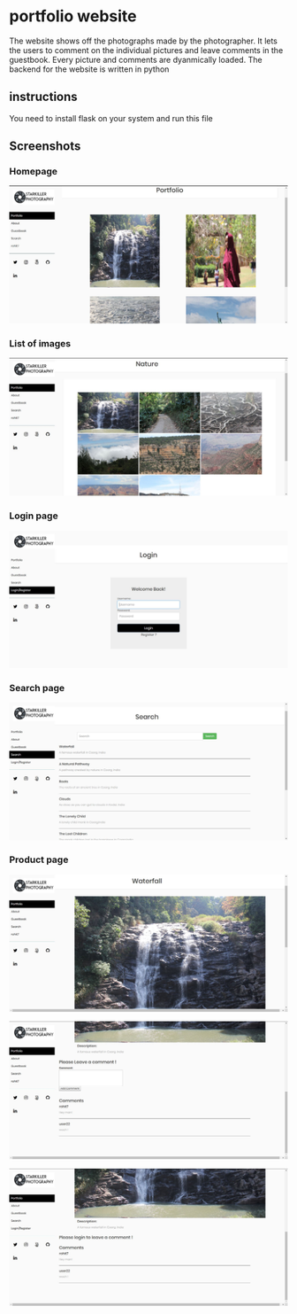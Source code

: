 # portfolio website

The website shows off the photographs made by the photographer. It lets the users to comment on the individual pictures and leave comments in the guestbook. Every picture and comments are dyanmically loaded. The backend for the website is written in python

## instructions

You need to install flask on your system and run this file

## Screenshots

### Homepage
![alt text](https://github.com/thatVaddiguy/portfolio/blob/master/screenshots/Homepage.JPG "Homepage")

### List of images
![alt text](https://github.com/thatVaddiguy/portfolio/blob/master/screenshots/Product%20List.JPG "List of Images")

### Login page
![alt text](https://github.com/thatVaddiguy/portfolio/blob/master/screenshots/login.JPG "Login")

### Search page
![alt text](https://github.com/thatVaddiguy/portfolio/blob/master/screenshots/search%202.JPG "Search")

### Product page
![alt text](https://github.com/thatVaddiguy/portfolio/blob/master/screenshots/product%201.JPG "Product 1")

![alt text](https://github.com/thatVaddiguy/portfolio/blob/master/screenshots/product%202.JPG "Product 2")

![alt text](https://github.com/thatVaddiguy/portfolio/blob/master/screenshots/product%203.JPG "Product 3")
